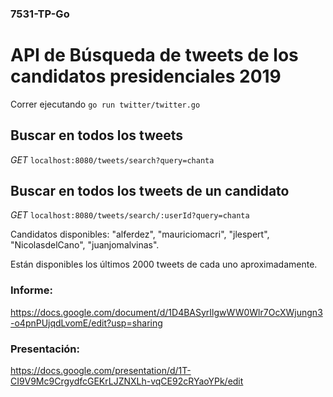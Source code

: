 ### 7531-TP-Go

# API de Búsqueda de tweets de los candidatos presidenciales 2019
Correr ejecutando `go run twitter/twitter.go`

## Buscar en todos los tweets
*GET* `localhost:8080/tweets/search?query=chanta`

## Buscar en todos los tweets de un candidato
*GET* `localhost:8080/tweets/search/:userId?query=chanta`

Candidatos disponibles: "alferdez", "mauriciomacri", "jlespert", "NicolasdelCano", "juanjomalvinas".

Están disponibles los últimos 2000 tweets de cada uno aproximadamente.

### Informe:
https://docs.google.com/document/d/1D4BASyrIlgwWW0Wlr7OcXWjungn3-o4pnPUjqdLvomE/edit?usp=sharing

### Presentación:
https://docs.google.com/presentation/d/1T-CI9V9Mc9CrgydfcGEKrLJZNXLh-vqCE92cRYaoYPk/edit
